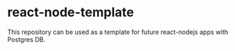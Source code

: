 # react-node-template
This repository can be used as a template for future react-nodejs apps with Postgres DB.
